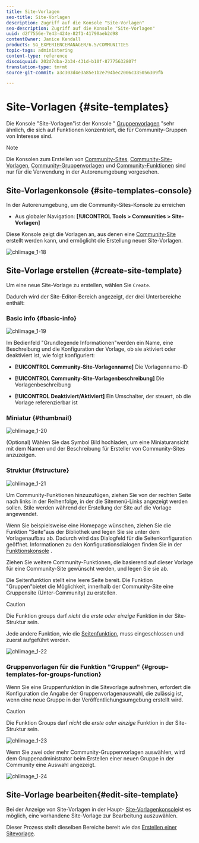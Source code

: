 ```yaml
---
title: Site-Vorlagen
seo-title: Site-Vorlagen
description: Zugriff auf die Konsole "Site-Vorlagen"
seo-description: Zugriff auf die Konsole "Site-Vorlagen"
uuid: d2f7556e-7e43-424e-82f1-41790aeb2d98
contentOwner: Janice Kendall
products: SG_EXPERIENCEMANAGER/6.5/COMMUNITIES
topic-tags: administering
content-type: reference
discoiquuid: 202d7dba-2b34-431d-b10f-87775632807f
translation-type: tm+mt
source-git-commit: a3c303d4e3a85e1b2e794bec2006c335056309fb

---
```



# Site-Vorlagen {#site-templates}

Die Konsole &quot;Site-Vorlagen&quot;ist der Konsole &quot; [Gruppenvorlagen](tools-groups.md) &quot;sehr ähnlich, die sich auf Funktionen konzentriert, die für Community-Gruppen von Interesse sind.

>[!NOTE]
>
>Die Konsolen zum Erstellen von [Community-Sites](sites-console.md), [Community-Site-Vorlagen](sites.md), [Community-Gruppenvorlagen](tools-groups.md) und [Community-Funktionen](functions.md) sind nur für die Verwendung in der Autorenumgebung vorgesehen.

## Site-Vorlagenkonsole {#site-templates-console}

In der Autorenumgebung, um die Community-Sites-Konsole zu erreichen

* Aus globaler Navigation: **[!UICONTROL Tools > Communities > Site-Vorlagen]**

Diese Konsole zeigt die Vorlagen an, aus denen eine [Community-Site](sites-console.md) erstellt werden kann, und ermöglicht die Erstellung neuer Site-Vorlagen.

![chlimage_1-18](assets/chlimage_1-18.png)

## Site-Vorlage erstellen {#create-site-template}

Um eine neue Site-Vorlage zu erstellen, wählen Sie `Create`.

Dadurch wird der Site-Editor-Bereich angezeigt, der drei Unterbereiche enthält:

### Basic info {#basic-info}

![chlimage_1-19](assets/chlimage_1-19.png)

Im Bedienfeld &quot;Grundlegende Informationen&quot;werden ein Name, eine Beschreibung und die Konfiguration der Vorlage, ob sie aktiviert oder deaktiviert ist, wie folgt konfiguriert:

* **[!UICONTROL Community-Site-Vorlagenname]** Die Vorlagenname-ID

* **[!UICONTROL Community-Site-Vorlagenbeschreibung]** Die Vorlagenbeschreibung

* **[!UICONTROL Deaktiviert/Aktiviert]** Ein Umschalter, der steuert, ob die Vorlage referenzierbar ist

### Miniatur {#thumbnail}

![chlimage_1-20](assets/chlimage_1-20.png)

(Optional) Wählen Sie das Symbol Bild hochladen, um eine Miniaturansicht mit dem Namen und der Beschreibung für Ersteller von Community-Sites anzuzeigen.

### Struktur {#structure}

![chlimage_1-21](assets/chlimage_1-21.png)

Um Community-Funktionen hinzuzufügen, ziehen Sie von der rechten Seite nach links in der Reihenfolge, in der die Sitemenü-Links angezeigt werden sollen. Stile werden während der Erstellung der Site auf die Vorlage angewendet.

Wenn Sie beispielsweise eine Homepage wünschen, ziehen Sie die Funktion &quot;Seite&quot;aus der Bibliothek und legen Sie sie unter dem Vorlagenaufbau ab. Dadurch wird das Dialogfeld für die Seitenkonfiguration geöffnet. Informationen zu den Konfigurationsdialogen finden Sie in der [Funktionskonsole](functions.md) .

Ziehen Sie weitere Community-Funktionen, die basierend auf dieser Vorlage für eine Community-Site gewünscht werden, und legen Sie sie ab.

Die Seitenfunktion stellt eine leere Seite bereit. Die Funktion &quot;Gruppen&quot;bietet die Möglichkeit, innerhalb der Community-Site eine Gruppensite (Unter-Community) zu erstellen.

>[!CAUTION]
>
>Die Funktion groups darf *nicht* die *erste oder einzige* Funktion in der Site-Struktur sein.
>
>Jede andere Funktion, wie die [Seitenfunktion](functions.md#page-function), muss eingeschlossen und zuerst aufgeführt werden.

![chlimage_1-22](assets/chlimage_1-22.png)

### Gruppenvorlagen für die Funktion &quot;Gruppen&quot; {#group-templates-for-groups-function}

Wenn Sie eine Gruppenfunktion in die Sitevorlage aufnehmen, erfordert die Konfiguration die Angabe der Gruppenvorlagenauswahl, die zulässig ist, wenn eine neue Gruppe in der Veröffentlichungsumgebung erstellt wird.

>[!CAUTION]
>
>Die Funktion Groups darf *nicht* die *erste oder einzige* Funktion in der Site-Struktur sein.

![chlimage_1-23](assets/chlimage_1-23.png)

Wenn Sie zwei oder mehr Community-Gruppenvorlagen auswählen, wird dem Gruppenadministrator beim Erstellen einer neuen Gruppe in der Community eine Auswahl angezeigt.

![chlimage_1-24](assets/chlimage_1-24.png)

##  Site-Vorlage bearbeiten{#edit-site-template}

Bei der Anzeige von Site-Vorlagen in der Haupt- [Site-Vorlagenkonsole](#site-templates-console)ist es möglich, eine vorhandene Site-Vorlage zur Bearbeitung auszuwählen.

Dieser Prozess stellt dieselben Bereiche bereit wie das [Erstellen einer Sitevorlage](#create-site-template).
